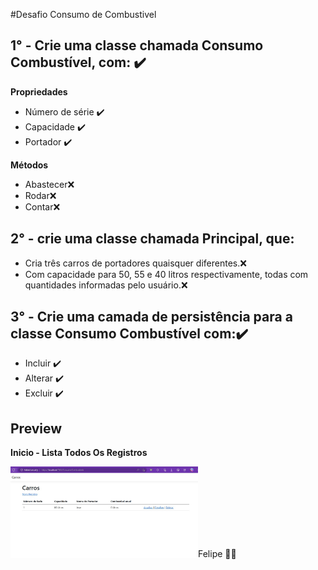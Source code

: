 ﻿#Desafio Consumo de Combustivel

<h2> 1° -  Crie uma classe chamada Consumo Combustível, com: ✔️</h2>
<p><strong>Propriedades</strong></p>
<ul>
    <li>Número de série ✔️</li>
    <li>Capacidade ✔️</li>
    <li>Portador ✔️</li>
</ul>
<p><strong>Métodos</p></strong>
<ul>
    <li>Abastecer❌</li>
    <li>Rodar❌</li>
    <li>Contar❌</li>
</ul>

<h2> 2° -  crie uma classe chamada Principal, que:</h2>
<ul>
    <li>Cria três carros de portadores quaisquer diferentes.❌</li>
    <li>Com capacidade para 50, 55 e 40 litros respectivamente, todas com quantidades informadas pelo usuário.❌</li>
</ul>

<h2> 3° -   Crie uma camada de persistência para a classe Consumo Combustível com:✔️ </h2> 
<ul>
    <li>Incluir ✔️</li>
    <li>Alterar ✔️</li>
    <li>Excluir ✔️</li>
</ul>

<h2>Preview</h2>

<p><strong>Inicio - Lista Todos Os Registros</strong></p>
<img src="/Extras/1.jpg" width="300px/>

<p><strong>Create - Tela de Novo Registro</strong></p>
<img src="/Extras/2.jpg" width="300px/>

<p><strong>Update - Tela de Visualização / Atualização</strong></p>
<img src="/Extras/3.jpg" width="300px/>

<p><strong>Delete - Tela Para Exclusão de Registro</strong></p>
<img src="/Extras/4.jpg" width="300px/>

<dd><em>Criado por: <a target="_blank" href="https://www.linkedin.com/in/felipeteixeirams">Felipe</a> 👨‍💻</em><dd>
